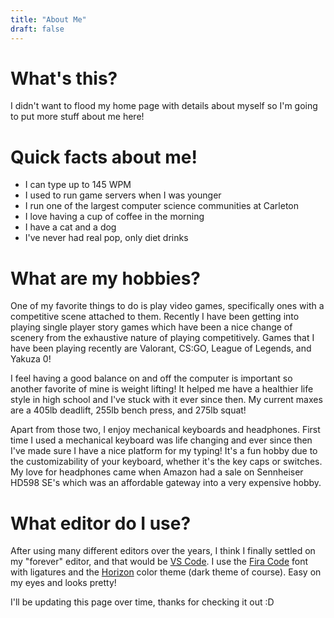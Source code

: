 ```yaml
---
title: "About Me"
draft: false
---
```


# What's this?

I didn't want to flood my home page with details about myself so I'm going to put more stuff about me here!

# Quick facts about me!

- I can type up to 145 WPM
- I used to run game servers when I was younger
- I run one of the largest computer science communities at Carleton
- I love having a cup of coffee in the morning
- I have a cat and a dog
- I've never had real pop, only diet drinks

# What are my hobbies?

One of my favorite things to do is play video games, specifically ones with a competitive scene attached to them. Recently I have been getting into playing single player story games which have been a nice change of scenery from the exhaustive nature of playing competitively. Games that I have been playing recently are Valorant, CS:GO, League of Legends, and Yakuza 0!

I feel having a good balance on and off the computer is important so another favorite of mine is weight lifting! It helped me have a healthier life style in high school and I've stuck with it ever since then. My current maxes are a 405lb deadlift, 255lb bench press, and 275lb squat!

Apart from those two, I enjoy mechanical keyboards and headphones. First time I used a mechanical keyboard was life changing and ever since then I've made sure I have a nice platform for my typing! It's a fun hobby due to the customizability of your keyboard, whether it's the key caps or switches. My love for headphones came when Amazon had a sale on Sennheiser HD598 SE's which was an affordable gateway into a very expensive hobby.

# What editor do I use?

After using many different editors over the years, I think I finally settled on my "forever" editor, and that would be [VS Code](https://code.visualstudio.com/). I use the [Fira Code](https://github.com/tonsky/FiraCode) font with ligatures and the [Horizon](https://marketplace.visualstudio.com/items?itemName=jolaleye.horizon-theme-vscode) color theme (dark theme of course). Easy on my eyes and looks pretty!

I'll be updating this page over time, thanks for checking it out :D
